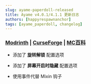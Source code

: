 ```yaml
---
slug: ayame-paperdoll-released
title: Ayame v4.0.1/4.1.1 更新日志
authors: [happyrespawnanchor]
tags: [ayame_paperdoll, changelog]
---
```

### [Modrinth](https://modrinth.com/mod/ayame-paperdoll) | [CurseForge](https://www.curseforge.com/minecraft/mc-mods/ayame-paperdoll) | [MC百科](https://www.mcmod.cn/class/17015.html)
- 添加了 **旋转解锁** 配置选项

- 添加了 **屏幕开启时隐藏** 配置选项

- 使用事件代替 Mixin 钩子
<!-- truncate -->
